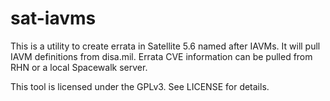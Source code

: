 sat-iavms
=========

This is a utility to create errata in Satellite 5.6 named after IAVMs.  It 
will pull IAVM definitions from disa.mil.  Errata CVE information can be 
pulled from RHN or a local Spacewalk server.

This tool is licensed under the GPLv3.  See LICENSE for details.

